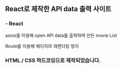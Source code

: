 ## React로 제작한 API data 출력 사이트


### - React

axios를 이용해 open API data를 출력하여 만든 movie List

Route를 이용해 페이지의 재랜더링 방지


### HTML / CSS 하드코딩으로 제작되었습니다.


